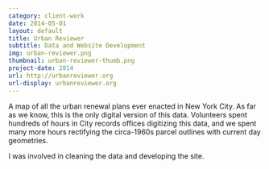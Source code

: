 ```yaml
---
category: client-work
date: 2014-05-01
layout: default
title: Urban Reviewer
subtitle: Data and Website Development
img: urban-reviewer.png
thumbnail: urban-reviewer-thumb.png
project-date: 2014
url: http://urbanreviewer.org
url-display: urbanreviewer.org
---
```


A map of all the urban renewal plans ever enacted in New York City. As far as we know, this is the only digital version of this data. Volunteers spent hundreds of hours in City records offices digitizing this data, and we spent many more hours rectifying the circa-1960s parcel outlines with current day geometries.

I was involved in cleaning the data and developing the site.
